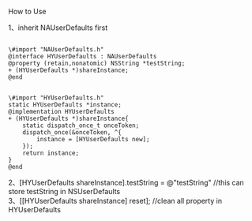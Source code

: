 How to Use

1、inherit NAUserDefaults first

<pre><code>
\#import "NAUserDefaults.h"  
@interface HYUserDefaults : NAUserDefaults  
@property (retain,nonatomic) NSString *testString;  
+ (HYUserDefaults *)shareInstance;  
@end  
</pre></code>

<pre><code>
\#import "HYUserDefaults.h"  
static HYUserDefaults *instance;  
@implementation HYUserDefaults  
+ (HYUserDefaults *)shareInstance{  
    static dispatch_once_t onceToken;  
    dispatch_once(&onceToken, ^{  
        instance = [HYUserDefaults new];  
    });  
    return instance;  
}  
@end  
</pre></code>

2、[HYUserDefaults shareInstance].testString = @"testString" //this can store testString in NSUserDefaults    
3、[[HYUserDefaults shareInstance] reset]; //clean all property in HYUserDefaults    
